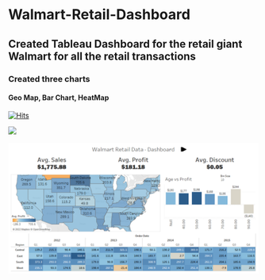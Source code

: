 # Walmart-Retail-Dashboard

## Created Tableau Dashboard for the retail giant Walmart for all the retail transactions
### Created three charts 
#### Geo Map, Bar Chart, HeatMap
[![Hits](https://hits.seeyoufarm.com/api/count/incr/badge.svg?url=https%3A%2F%2Fgithub.com%2Fsanjay-gitwork%2FWalmart-Retail-Dashboard&count_bg=%2379C83D&title_bg=%23555555&icon=&icon_color=%23E7E7E7&title=hits&edge_flat=false)](https://hits.seeyoufarm.com)

![](https://komarev.com/ghpvc/?sanjay-gitwork/Walmart-Retail-Dashboard&style=flat-square)

![alt text](https://github.com/sanjay-gitwork/Walmart-Retail-Dashboard/blob/master/Dashboard.png)

